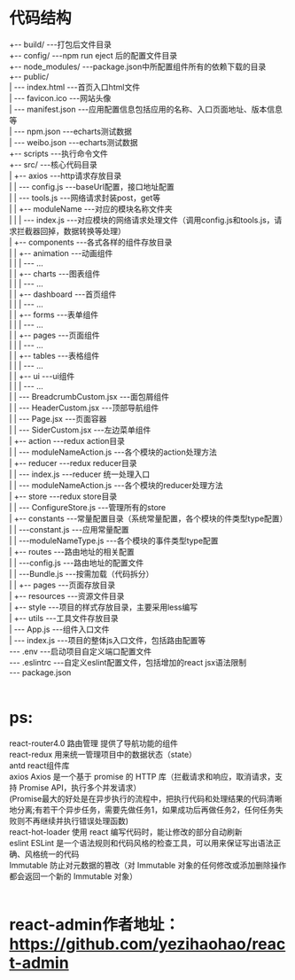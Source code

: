 # 代码结构

+-- build/                                  ---打包后文件目录<br/>
+-- config/                                 ---npm run eject 后的配置文件目录<br/>
+-- node_modules/                           ---package.json中所配置组件所有的依赖下载的目录<br/>
+-- public/<br/>
|   --- index.html							---首页入口html文件<br/>
|   --- favicon.ico                         ---网站头像<br/>
|   --- manifest.json                       ---应用配置信息包括应用的名称、入口页面地址、版本信息等<br/>
|   --- npm.json							---echarts测试数据<br/>
|   --- weibo.json							---echarts测试数据<br/>
+-- scripts                                 ---执行命令文件<br/>
+-- src/                                    ---核心代码目录<br/>
|   +-- axios                               ---http请求存放目录<br/>
|   |    --- config.js                      ---baseUrl配置，接口地址配置<br/>
|   |    --- tools.js                       ---网络请求封装post，get等<br/>
|   |    +-- moduleName                     ---对应的模块名称文件夹<br/>
|   |    |   --- index.js                   ---对应模块的网络请求处理文件（调用config.js和tools.js，请求拦截器回掉，数据转换等处理）<br/>
|   +-- components                          ---各式各样的组件存放目录<br/>
|   |    +-- animation                      ---动画组件<br/>
|   |    |    --- ...<br/>
|   |    +-- charts                         ---图表组件<br/>
|   |    |    --- ...<br/>
|   |    +-- dashboard                      ---首页组件<br/>
|   |    |    --- ...<br/>
|   |    +-- forms                          ---表单组件<br/>
|   |    |    --- ...<br/>
|   |    +-- pages                          ---页面组件<br/>
|   |    |    --- ...<br/>
|   |    +-- tables                         ---表格组件<br/>
|   |    |    --- ...<br/>
|   |    +-- ui                             ---ui组件<br/>
|   |    |    --- ...<br/>
|   |    --- BreadcrumbCustom.jsx           ---面包屑组件<br/>
|   |    --- HeaderCustom.jsx               ---顶部导航组件<br/>
|   |    --- Page.jsx                       ---页面容器<br/>
|   |    --- SiderCustom.jsx                ---左边菜单组件<br/>
|   +-- action                              ---redux action目录<br/>
|   |    --- moduleNameAction.js            ---各个模块的action处理方法<br/>
|   +-- reducer                             ---redux reducer目录<br/>
|   |    --- index.js                       ---reducer 统一处理入口<br/>
|   |    --- moduleNameAction.js            ---各个模块的reducer处理方法<br/>
|   +-- store                               ---redux store目录<br/>
|   |    --- ConfigureStore.js              ---管理所有的store<br/>
|   +-- constants                           ---常量配置目录（系统常量配置，各个模块的件类型type配置）<br/>
|   |    ---constant.js                     ---应用常量配置<br/>
|   |    ---moduleNameType.js               ---各个模块的事件类型type配置<br/>
|   +-- routes                              ---路由地址的相关配置<br/>
|   |    ---config.js                       ---路由地址的配置文件<br/>
|   |    ---Bundle.js                       ---按需加载（代码拆分）<br/>
|   |    +-- pages                          ---页面存放目录<br/>
|   +-- resources                           ---资源文件目录<br/>
|   +-- style                               ---项目的样式存放目录，主要采用less编写<br/>
|   +-- utils                               ---工具文件存放目录<br/>
|   --- App.js                              ---组件入口文件<br/>
|   --- index.js                            ---项目的整体js入口文件，包括路由配置等<br/>
--- .env                                    ---启动项目自定义端口配置文件<br/>
--- .eslintrc                               ---自定义eslint配置文件，包括增加的react jsx语法限制<br/>
--- package.json<br/>
<br/>
# ps:<br/>
react-router4.0  路由管理 提供了导航功能的组件<br/>
react-redux  用来统一管理项目中的数据状态（state）<br/>
antd   react组件库<br/>
axios  Axios 是一个基于 promise 的 HTTP 库（拦截请求和响应，取消请求，支持 Promise API，执行多个并发请求）<br/>
       (Promise最大的好处是在异步执行的流程中，把执行代码和处理结果的代码清晰地分离;有若干个异步任务，需要先做任务1，如果成功后再做任务2，任何任务失败则不再继续并执行错误处理函数)<br/>
react-hot-loader  使用 react 编写代码时，能让修改的部分自动刷新<br/>
eslint ESLint 是一个语法规则和代码风格的检查工具，可以用来保证写出语法正确、风格统一的代码<br/>
Immutable 防止对元数据的篡改（对 Immutable 对象的任何修改或添加删除操作都会返回一个新的 Immutable 对象）<br/>
<br/>
# react-admin作者地址：https://github.com/yezihaohao/react-admin<br/>
